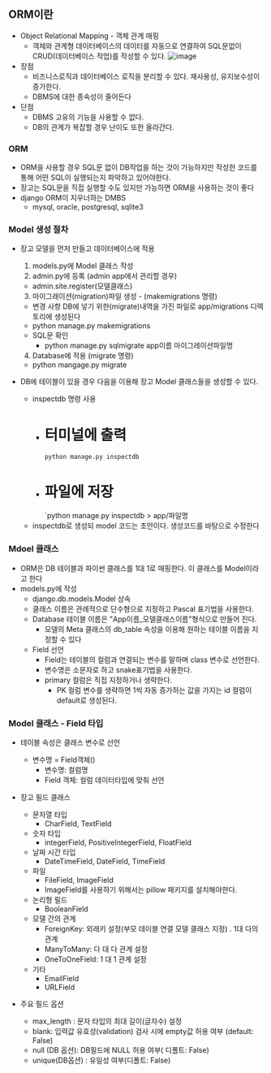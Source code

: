 ## ORM이란
  - Object Relational Mapping - 객체 관계 매핑
    - 객체와 관계형 데이터베이스의 데이터를 자동으로 연결하여 SQL문없이 CRUD(데이터베이스 작업)를 작성할 수 있다.
    ![image](https://user-images.githubusercontent.com/76146752/119693799-96839400-be87-11eb-8c9f-867ac12ffd5c.png)
  - 장점
    - 비즈니스로직과 데이터베이스 로직을 분리할 수 있다. 재사용성, 유지보수성이 증가한다.
    - DBMS에 대한 종속성이 줄어든다
  - 단점
    - DBMS 고유의 기능을 사용할 수 없다.
    - DB의 관계가 복잡할 경우 난이도 또한 올라간다.

### ORM
  - ORM을 사용할 경우 SQL문 없이 DB작업을 하는 것이 가능하지만 작성한 코드를 통해 어떤 SQL이 실행되는지 파악하고 있어야한다.
  - 장고는 SQL문을 직접 실행할 수도 있지만 가능하면 ORM을 사용하는 것이 좋다
  - django ORM이 지우너하는 DMBS
    - mysql, oracle, postgresql, sqlite3

### Model 생성 절차
  - 장고 모델을 먼저 만들고 데이터베이스에 적용
    1. models.py에 Model 클래스 작성
    2. admin.py에 등록 (admin app에서 관리할 경우)
      - admin.site.register(모델클래스)
    3. 마이그래이션(migration)파일 생성 - (makemigrations 명령)
      - 변경 사항 DB에 넣기 위한(migrate)내역을 가진 파일로 app/migrations 디렉토리에 생성된다
      - python manage.py makemigrations
      - SQL문 확인
        - python manage.py sqlmigrate app이름 마이그레이션파일명
    4. Database에 적용 (migrate 명령)
      - python mangage.py migrate

  - DB에 테이블이 있을 경우 다음을 이용해 장고 Model 클래스들을 생성할 수 있다.
    - inspectdb 명령 사용
      - # 터미널에 출력
        `python manage.py inspectdb`
      - # 파일에 저장
        `python manage.py inspectdb > app/파일명
     - inspectdb로 생성되 model 코드는 초안이다. 생성코드를 바탕으로 수정한다

### Mdoel 클래스
  - ORM은 DB 테이블과 파이썬 클래스를 1대 1로 매핑한다. 이 클래스를 Model이라고 한다
  - models.py에 작성
    - django.db.models.Model 상속
    - 클래스 이름은 관례적으로 단수형으로 지정하고 Pascal 표기법을 사용한다.
    - Database 테이블 이름은 "App이름_모델클래스이름"형식으로 만들어 진다.
      - 모델의 Meta 클래스의 db_table 속성을 이용해 원하는 테이블 이름을 지정할 수 있다
    - Field 선언
      - Field는 테이블의 컬럼과 연결되는 변수를 말하며 class 변수로 선언한다.
      - 변수명은 소문자로 하고 snake표기법을 사용한다.
      - primary 컬럼은 직접 지정하거나 생략한다.
        - PK 컬럼 변수를 생략하면 1씩 자동 증가하는 값을 가지는 id 컬럼이 default로 생성된다.

### Model 클래스 - Field 타입
  - 테이블 속성은 클래스 변수로 선언
    - 변수명 = Field객체()
      - 변수명: 컬럼명
      - Field 객체: 컬럼 데이터타입에 맞춰 선언

  - 장고 필드 클래스
    - 문자열 타입
      - CharField, TextField
    - 숫자 타입
      - integerField, PositiveIntegerField, FloatField
    - 날짜 시간 타입
      - DateTimeField, DateField, TimeField
    - 파일
      - FileField, ImageField
      - ImageField를 사용하기 위해서는 pillow 패키지를 설치해야한다.
    - 논리형 필드
      - BooleanField
    - 모델 간의 관계
      - ForeignKey: 외래키 설정(부모 데이블 연결 모델 클래스 지정) . 1대 다의 관계
      - ManyToMany: 다 대 다 관계 설정
      - OneToOneField: 1 대  1 관계 설정
    - 기타
      - EmailField
      - URLField
  - 주요 필드 옵션
    - max_length : 문자 타입의 최대 길이(글자수) 설정
    - blank: 입력값 유효성(validation) 검사 시에 empty값 허용 여부 (default: False)
    - null (DB 옵션): DB필드에 NULL 허용 여부( 디폴트: False)
    - unique(DB옵션) : 유일성 여부(디폴트: False)


















###
